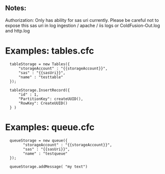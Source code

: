 ## Notes:

Authorization: Only has ability for sas uri currently. Please be careful not to expose this sas uri in log ingestion / apache / iis logs or ColdFusion-Out.log and http.log




# Examples: tables.cfc

```cfscript
  tableStorage = new Tables({
      "storageAccount" : "{{storageAccount}}",
      "sas" : "{{sasUri}}",
      "name" : "testtable"
  });
  
  tableStorage.InsertRecord({
      "id" : 1,
      "PartitionKey": createUUID(),  
      "RowKey": CreateUUID()
  } )
```

# Examples: queue.cfc

```cfscript
  queueStorage = new queue({
        "storageAccount" : "{{storageAccount}}",
        "sas" : "{{sasUri}}",
        "name" : "testqueue"
  });
  
  queueStorage.addMessage( "my text") 
```
